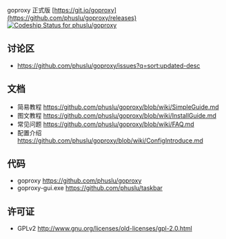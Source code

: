 goproxy 正式版 [https://git.io/goproxy](https://github.com/phuslu/goproxy/releases) [ ![Codeship Status for phuslu/goproxy](https://codeship.com/projects/9b9911e0-c127-0133-ac2e-2ad0c68f5cf1/status?branch=master)](https://github.com/phuslu/goproxy-ci/releases)

## 讨论区
* https://github.com/phuslu/goproxy/issues?q=sort:updated-desc

## 文档
* 简易教程 https://github.com/phuslu/goproxy/blob/wiki/SimpleGuide.md
* 图文教程 https://github.com/phuslu/goproxy/blob/wiki/InstallGuide.md
* 常见问题 https://github.com/phuslu/goproxy/blob/wiki/FAQ.md
* 配置介绍 https://github.com/phuslu/goproxy/blob/wiki/ConfigIntroduce.md

## 代码
 * goproxy https://github.com/phuslu/goproxy
 * goproxy-gui.exe https://github.com/phuslu/taskbar

## 许可证
 * GPLv2 http://www.gnu.org/licenses/old-licenses/gpl-2.0.html
